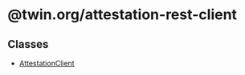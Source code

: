# @twin.org/attestation-rest-client

## Classes

- [AttestationClient](classes/AttestationClient.md)
